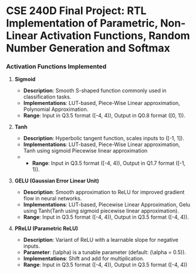 # CSE 240D Final Project: RTL Implementation of Parametric, Non-Linear Activation Functions, Random Number Generation and Softmax

### Activation Functions Implemented

1. **Sigmoid**
   - **Description**: Smooth S-shaped function commonly used in classification tasks.
   - **Implementations**: LUT-based, Piece-Wise Linear approximation, Polynomial Approximation.
   - **Range**: Input in Q3.5 format \([-4, 4)\), Output in Q0.8 format \([0, 1)\).

2. **Tanh**
   - **Description**: Hyperbolic tangent function, scales inputs to \([-1, 1]\).
   - **Implementations**:  LUT-based, Piece-Wise Linear approximation, Tanh using sigmoid Piecewise linear approximation
   - - **Range**: Input in Q3.5 format \([-4, 4)\), Output in Q1.7 format \([-1, 1)\).

3. **GELU (Gaussian Error Linear Unit)**
   - **Description**: Smooth approximation to ReLU for improved gradient flow in neural networks.
   - **Implementations**: LUT-based, Piecewise Linear Approximation, Gelu using Tanh(Tanh using sigmoid piecewise linear approximation).
   - **Range**: Input in Q3.5 format \([-4, 4)\), Output in Q3.5 format \([-4, 4)\).

4. **PReLU (Parametric ReLU)**
   - **Description**: Variant of ReLU with a learnable slope for negative inputs.
   - **Parameter**: \(\alpha\) is a tunable parameter (default: \(\alpha = 0.5\)).
   - **Implementations**: Shift and add for multiplication.
   - **Range**: Input in Q3.5 format \([-4, 4)\), Output in Q3.5 format \([-4, 4)\)

